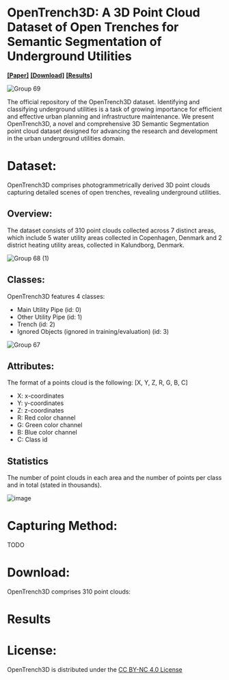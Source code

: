 # OpenTrench3D: A 3D Point Cloud Dataset of Open Trenches for Semantic Segmentation of Underground Utilities
[**[Paper]**]() [**[Download]**](#download) [**[Results]**](#results)

![Group 69](https://github.com/SimonBuusJensen/OpenTrench3D/assets/32246995/08534599-0b4a-4e17-88ee-7b9bacf99d6d)

The official repository of the OpenTrench3D dataset.
Identifying and classifying underground utilities is a task of growing importance for efficient and effective urban planning and infrastructure maintenance. 
We present OpenTrench3D, a novel and comprehensive 3D Semantic Segmentation point cloud dataset designed for advancing the research and development in the urban underground utilities domain. 

# Dataset:
OpenTrench3D comprises photogrammetrically derived 3D point clouds capturing detailed scenes of open trenches, revealing underground utilities.

## Overview:
The dataset consists of 310 point clouds collected across 7 distinct areas, which include 5 water utility areas collected in Copenhagen, Denmark and 2 district heating utility areas, collected in Kalundborg, Denmark.

![Group 68 (1)](https://github.com/SimonBuusJensen/OpenTrench3D/assets/32246995/8a90a225-10b5-469a-8fed-47a485d5173e)

## Classes:
OpenTrench3D features 4 classes: 
- Main Utility Pipe (id: 0)
- Other Utility Pipe (id: 1)
- Trench (id: 2)
- Ignored Objects (ignored in training/evaluation) (id: 3)

![Group 67](https://github.com/SimonBuusJensen/OpenTrench3D/assets/32246995/23732797-5cb0-4531-8fc3-0bacaaaef2e6)

## Attributes:
The format of a points cloud is the following: [X, Y, Z, R, G, B, C]
- X: x-coordinates
- Y: y-coordinates
- Z: z-coordinates
- R: Red color channel
- G: Green color channel
- B: Blue color channel
- C: Class id

## Statistics
The number of point clouds in each area and the number of points per class and in total (stated in thousands).

![image](https://github.com/SimonBuusJensen/OpenTrench3D/assets/32246995/7254c8a7-567c-4a72-95cf-faad7af4b446)


# Capturing Method:
TODO

# Download:
OpenTrench3D comprises 310 point clouds:

# Results

# License:
OpenTrench3D is distributed under the [CC BY-NC 4.0 License](https://creativecommons.org/licenses/by-nc/4.0/)
